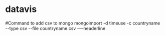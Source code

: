 # datavis

#Command to add csv to mongo
mongoimport -d timeuse -c countryname --type csv --file countryname.csv -—headerline